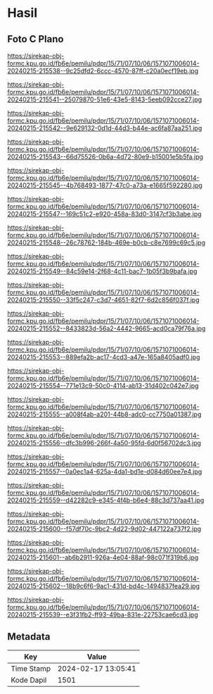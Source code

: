 # Hasil

## Foto C Plano

https://sirekap-obj-formc.kpu.go.id/fb6e/pemilu/pdpr/15/71/07/10/06/1571071006014-20240215-215538--9c25dfd2-6ccc-4570-87ff-c20a0ecf19eb.jpg

https://sirekap-obj-formc.kpu.go.id/fb6e/pemilu/pdpr/15/71/07/10/06/1571071006014-20240215-215541--25079870-51e6-43e5-8143-5eeb092cce27.jpg

https://sirekap-obj-formc.kpu.go.id/fb6e/pemilu/pdpr/15/71/07/10/06/1571071006014-20240215-215542--9e629132-0d1d-44d3-b44e-ac6fa87aa251.jpg

https://sirekap-obj-formc.kpu.go.id/fb6e/pemilu/pdpr/15/71/07/10/06/1571071006014-20240215-215543--66d75526-0b6a-4d72-80e9-b15001e5b5fa.jpg

https://sirekap-obj-formc.kpu.go.id/fb6e/pemilu/pdpr/15/71/07/10/06/1571071006014-20240215-215545--4b768493-1877-47c0-a73a-e1665f592280.jpg

https://sirekap-obj-formc.kpu.go.id/fb6e/pemilu/pdpr/15/71/07/10/06/1571071006014-20240215-215547--169c51c2-e920-458a-83d0-3147cf3b3abe.jpg

https://sirekap-obj-formc.kpu.go.id/fb6e/pemilu/pdpr/15/71/07/10/06/1571071006014-20240215-215548--26c78762-184b-469e-b0cb-c8e7699c69c5.jpg

https://sirekap-obj-formc.kpu.go.id/fb6e/pemilu/pdpr/15/71/07/10/06/1571071006014-20240215-215549--84c59e14-2f68-4c11-bac7-1b05f3b9bafa.jpg

https://sirekap-obj-formc.kpu.go.id/fb6e/pemilu/pdpr/15/71/07/10/06/1571071006014-20240215-215550--33f5c247-c3d7-4651-82f7-6d2c856f037f.jpg

https://sirekap-obj-formc.kpu.go.id/fb6e/pemilu/pdpr/15/71/07/10/06/1571071006014-20240215-215552--8433823d-56a2-4442-9665-acd0ca79f76a.jpg

https://sirekap-obj-formc.kpu.go.id/fb6e/pemilu/pdpr/15/71/07/10/06/1571071006014-20240215-215553--889efa2b-ac17-4cd3-a47e-165a8405adf0.jpg

https://sirekap-obj-formc.kpu.go.id/fb6e/pemilu/pdpr/15/71/07/10/06/1571071006014-20240215-215554--771e13c9-50c0-4114-ab13-31d402c042e7.jpg

https://sirekap-obj-formc.kpu.go.id/fb6e/pemilu/pdpr/15/71/07/10/06/1571071006014-20240215-215555--a008f4ab-a201-44b8-adc0-cc7750a01387.jpg

https://sirekap-obj-formc.kpu.go.id/fb6e/pemilu/pdpr/15/71/07/10/06/1571071006014-20240215-215556--dfc3b996-266f-4a50-95fd-6d0f56702dc3.jpg

https://sirekap-obj-formc.kpu.go.id/fb6e/pemilu/pdpr/15/71/07/10/06/1571071006014-20240215-215557--0a0ec1a4-625a-4da1-bd1e-d084d60ee7e4.jpg

https://sirekap-obj-formc.kpu.go.id/fb6e/pemilu/pdpr/15/71/07/10/06/1571071006014-20240215-215559--d42282c9-e345-4f4b-b6e4-88c3d737aa41.jpg

https://sirekap-obj-formc.kpu.go.id/fb6e/pemilu/pdpr/15/71/07/10/06/1571071006014-20240215-215600--f57df70c-9bc2-4d22-9d02-447122a737f2.jpg

https://sirekap-obj-formc.kpu.go.id/fb6e/pemilu/pdpr/15/71/07/10/06/1571071006014-20240215-215601--ab6b2911-926a-4e04-88af-98c071f319b6.jpg

https://sirekap-obj-formc.kpu.go.id/fb6e/pemilu/pdpr/15/71/07/10/06/1571071006014-20240215-215602--18b9c6f6-9ac1-431d-bd4c-1494837fea29.jpg

https://sirekap-obj-formc.kpu.go.id/fb6e/pemilu/pdpr/15/71/07/10/06/1571071006014-20240215-215539--e3f31fb2-ff93-49ba-831e-22753cae6cd3.jpg


## Metadata

| Key        | Value               |
| ---------- | ------------------- |
| Time Stamp | 2024-02-17 13:05:41 |
| Kode Dapil | 1501                |



